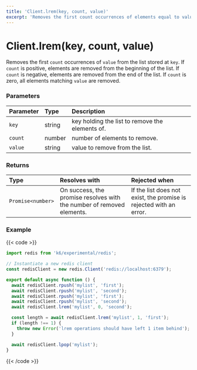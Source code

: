 ```yaml
---
title: 'Client.lrem(key, count, value)'
excerpt: 'Removes the first count occurrences of elements equal to value from the list stored at `key`.'
---
```


# Client.lrem(key, count, value)

Removes the first `count` occurrences of `value` from the list stored at `key`. If `count` is positive, elements are removed from the beginning of the list. If `count` is negative, elements are removed from the end of the list. If `count` is zero, all elements matching `value` are removed.

### Parameters

| Parameter | Type   | Description                                     |
| :-------- | :----- | :---------------------------------------------- |
| `key`     | string | key holding the list to remove the elements of. |
| `count`   | number | number of elements to remove.                   |
| `value`   | string | value to remove from the list.                  |

### Returns

| Type              | Resolves with                                                         | Rejected when                                                      |
| :---------------- | :-------------------------------------------------------------------- | :----------------------------------------------------------------- |
| `Promise<number>` | On success, the promise resolves with the number of removed elements. | If the list does not exist, the promise is rejected with an error. |

### Example

{{< code >}}

```javascript
import redis from 'k6/experimental/redis';

// Instantiate a new redis client
const redisClient = new redis.Client('redis://localhost:6379');

export default async function () {
  await redisClient.rpush('mylist', 'first');
  await redisClient.rpush('mylist', 'second');
  await redisClient.rpush('mylist', 'first');
  await redisClient.rpush('mylist', 'second');
  await redisClient.lrem('mylist', 0, 'second');

  const length = await redisClient.lrem('mylist', 1, 'first');
  if (length !== 1) {
    throw new Error('lrem operations should have left 1 item behind');
  }

  await redisClient.lpop('mylist');
}
```

{{< /code >}}
